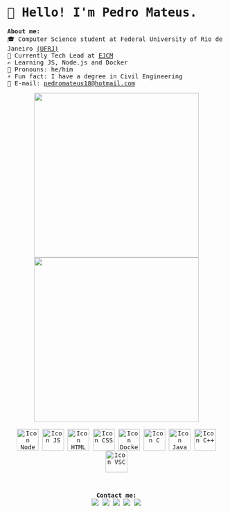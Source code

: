 <samp>
  <h1> 👋 Hello! I'm Pedro Mateus. </h1>

  <b> About me: </b><br>
  🎓 Computer Science student at Federal University of Rio de Janeiro [(UFRJ)](https://ufrj.br/en/) <br>
  💼 Currently Tech Lead at [EJCM](https://ejcm.com.br/) <br>
  ✍ Learning JS, Node.js and Docker <br>
  🧑 Pronouns: he/him <br>
  ⚡ Fun fact: I have a degree in Civil Engineering <br>
  📩 E-mail: <a href="mailto:pedromateus18@hotmail.com">pedromateus18@hotmail.com</a> <br>


  <div align = "center">
    <img width="380" src="https://github-readme-stats.vercel.app/api?username=ormesino&show_icons=true&theme=tokyonight&hide=issues&count_private=true">
    <img width="380" src="https://github-readme-stats.vercel.app/api/top-langs/?username=ormesino&layout=compact&langs_count=5&theme=tokyonight">
  </div> 
  <br>
  <div align = "center" style="display: inline_block">
    <img align="center" alt="Icon Node" width="50" src="https://cdn.jsdelivr.net/gh/devicons/devicon/icons/nodejs/nodejs-original.svg"/>
    <img align="center" alt="Icon JS" width="50" src="https://cdn.jsdelivr.net/gh/devicons/devicon/icons/javascript/javascript-original.svg"/>
    <img align="center" alt="Icon HTML" width="50" src="https://cdn.jsdelivr.net/gh/devicons/devicon/icons/html5/html5-original.svg"/>
    <img align="center" alt="Icon CSS" width="50" src="https://cdn.jsdelivr.net/gh/devicons/devicon/icons/css3/css3-original.svg"/>
    <img align="center" alt="Icon Docker" width="50" src="https://cdn.jsdelivr.net/gh/devicons/devicon/icons/docker/docker-original.svg"/>      
    <img align="center" alt="Icon C" width="50" src="https://cdn.jsdelivr.net/gh/devicons/devicon/icons/c/c-original.svg"/>
    <img align="center" alt="Icon Java" width="50" src="https://cdn.jsdelivr.net/gh/devicons/devicon/icons/java/java-original.svg"/>
    <img align="center" alt="Icon C++" width="50" src="https://cdn.jsdelivr.net/gh/devicons/devicon/icons/cplusplus/cplusplus-original.svg"/>
    <img align="center" alt="Icon VSC" width="50" src="https://cdn.jsdelivr.net/gh/devicons/devicon/icons/visualstudio/visualstudio-plain.svg"/>
  </div> 
  <br>
  
  ##
  <div align = "center"> 
    <b> Contact me: </b> <br>
    <a href="https://www.linkedin.com/in/ormesino/" target="_blank"><img src="https://img.shields.io/badge/-LinkedIn-%230077B5?style=for-the-badge&logo=linkedin&logoColor=white" target="_blank"></a> 
    <a href="https://www.twitter.com/lumifere" target="_blank"><img src="https://img.shields.io/badge/Twitter-1DA1F2?style=for-the-badge&logo=twitter&logoColor=white" target="_blank"></a>
    <a href="https://discordapp.com/users/celino#2492" target="_blank"><img src="https://img.shields.io/badge/Discord-7289DA?style=for-the-badge&logo=discord&logoColor=white" target="_blank"></a> 
    <a href="https://www.twitch.tv/celino" target="_blank"><img src="https://img.shields.io/badge/Twitch-9146FF?style=for-the-badge&logo=twitch&logoColor=white" target="_blank"></a>
    <img src="https://raw.githubusercontent.com/bornmay/bornmay/Update/svg/Bottom.svg">
  </div>
</samp>


